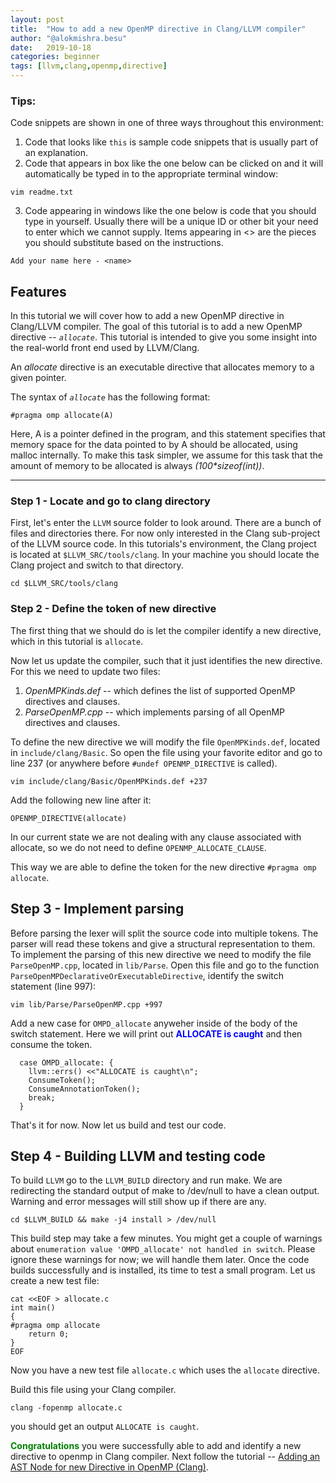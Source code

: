 ```yaml
---
layout: post
title:  "How to add a new OpenMP directive in Clang/LLVM compiler"
author: "@alokmishra.besu"
date:   2019-10-18
categories: beginner
tags: [llvm,clang,openmp,directive]
---
```


### **Tips:**

Code snippets are shown in one of three ways throughout this environment:

1. Code that looks like `this` is sample code snippets that is usually part of an explanation.
2. Code that appears in box like the one below can be clicked on and it will automatically be typed in to the appropriate terminal window:
```.term1
vim readme.txt
```

3. Code appearing in windows like the one below is code that you should type in yourself. Usually there will be a unique ID or other bit your need to enter which we cannot supply. Items appearing in <> are the pieces you should substitute based on the instructions.
```
Add your name here - <name>
```

## **Features**

In this tutorial we will cover how to add a new OpenMP directive in Clang/LLVM compiler. 
The goal of this tutorial is to add a new OpenMP directive -- *`allocate`*. 
This tutorial is intended to give you some insight into the real-world front end used by LLVM/Clang.

An *allocate* directive is an executable directive that allocates memory to a given pointer.

The syntax of *`allocate`* has the following format:
```
#pragma omp allocate(A)
```
Here, A is a pointer defined in the program, and this statement specifies that memory space for the data pointed to by A should be allocated, using malloc internally. 
To make this task simpler, we assume for this task that the amount of memory to be allocated is always *(100\*sizeof(int))*.


---

### Step 1 - Locate and go to clang directory
First, let's enter the `LLVM` source folder to look around. There are a bunch of files and directories there. For now only interested in the Clang sub-project of the LLVM source code. In this tutorials's environment, the Clang project is located at `$LLVM_SRC/tools/clang`. In your machine you should locate the Clang project and switch to that directory.
```.term1
cd $LLVM_SRC/tools/clang
```

### Step 2 - Define the token of new directive
The first thing that we should do is let the compiler identify a new directive, which in this tutorial is `allocate`.

Now let us update the compiler, such that it just identifies the new directive. For this we need to update two files:
1. *OpenMPKinds.def* -- which defines the list of supported OpenMP directives and clauses.
2. *ParseOpenMP.cpp* -- which implements parsing of all OpenMP directives and clauses.

To define the new directive we will modify the file `OpenMPKinds.def`, located in `include/clang/Basic`. 
So open the file using your favorite editor and go to line 237 (or anywhere before `#undef OPENMP_DIRECTIVE` is called).
```.term1
vim include/clang/Basic/OpenMPKinds.def +237
```

Add the following new line after it:
```
OPENMP_DIRECTIVE(allocate)
```

In our current state we are not dealing with any clause associated with allocate, so we do not need to define `OPENMP_ALLOCATE_CLAUSE`.

This way we are able to define the token for the new directive `#pragma omp allocate`.

## Step 3 - Implement parsing
Before parsing the lexer will split the source code into multiple tokens. 
The parser will read these tokens and give a structural representation to them. 
To implement the parsing of this new directive we need to modify the file `ParseOpenMP.cpp`, located in `lib/Parse`. 
Open this file and go to the function `ParseOpenMPDeclarativeOrExecutableDirective`, identify the switch statement (line 997):
```.term1
vim lib/Parse/ParseOpenMP.cpp +997
```

Add a new case for `OMPD_allocate` anyweher inside of the body of the switch statement. 
Here we will print out <span style="color:blue">**ALLOCATE is caught**</span> and then consume the token.
```
  case OMPD_allocate: {
    llvm::errs() <<"ALLOCATE is caught\n";
    ConsumeToken();
    ConsumeAnnotationToken();
    break;
  }
```

That's it for now. Now let us build and test our code.

## Step 4 - Building LLVM and testing code
To build `LLVM` go to the `LLVM_BUILD` directory and run make. 
We are redirecting the standard output of make to /dev/null to have a clean output. 
Warning and error messages will still show up if there are any.

```.term1
cd $LLVM_BUILD && make -j4 install > /dev/null
```

This build step may take a few minutes. 
You might get a couple of warnings about `enumeration value 'OMPD_allocate' not handled in switch`. 
Please ignore these warnings for now; we will handle them later. 
Once the code builds successfully and is installed, its time to test a small program. 
Let us create a new test file:

```.term1
cat <<EOF > allocate.c
int main()
{
#pragma omp allocate
    return 0;
}
EOF
```

Now you have a new test file `allocate.c` which uses the `allocate` directive. 

Build this file using your Clang compiler.

```.term1
clang -fopenmp allocate.c
```

you should get an output `ALLOCATE is caught`. 

<span style="color:green">**Congratulations**</span> you were successfully able to add and identify a new directive to openmp in Clang compiler. Next follow the tutorial -- [Adding an AST Node for new Directive in OpenMP (Clang)](http://www.freecompilercamp.org/clang-ast-node/).

